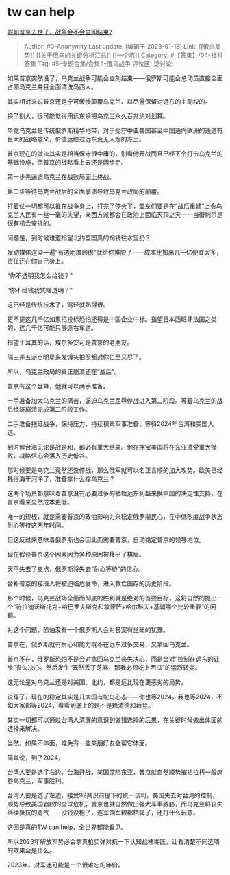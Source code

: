 # tw can help
[假如普京去世了，战争会不会立即结束?](https://www.zhihu.com/question/559776368/answer/2839172716)

> Author: #0-Anonymity
> Last update: [编辑于 2023-01-18]
> Link: [[俄乌局势]] [[关于俄乌的关键分析汇总]] [[一个坑]]
> Category: #【答集】/04-社科答集
> Tag: #5-专题合集/合集4-俄乌战争
> 评论区:
> 泛讨论:

如果普京突然没了，乌克兰战争可能会立刻结束——俄罗斯可能会总动员直接全面占领乌克兰并且全面清洗乌西人。

其实相对来说普京还是宁可缓慢颠覆乌克兰、以尽量保留对远东的主动权的。

换了别人，很可能觉得用远东换把乌克兰永久吞并绝对划算。

毕竟乌克兰是传统俄罗斯精华地带，对于扼守中亚各国甚至中国通向欧洲的通道有巨大的战略意义，价值远胜过远东荒无人烟的冻土。

普京现在的做法其实是相当保守很中庸的，别看他开战而且已经下令打击乌克兰的基础设施，但普京的战略看上去还是两步走。

第一步先逼迫乌克兰在战败局面上终战。

第二步等待乌克兰战后的全面崩溃导致乌克兰政局的颠覆。

打着仗一切都可以推在战争身上，打完了停火了，盟友们要是在“战后重建”上令乌克兰人民有一丝一毫的失望，亲西方派都会在政治上面临灭顶之灾——当街刺杀是很有机会安排的。

问题是，到时候难道指望北约盟国真的掏钱往水里扔？

发动媒体渲染一遍“有透明度顾虑”就给你推脱了——成本比掏出几千亿便宜太多，责任还在你自己身上。

“你不透明我怎么给钱？”

“你不给钱我凭啥透明？”

这已经是传统技术了，驾轻就熟得很。

更不提这几千亿如果招投标恐怕还得是中国企业中标。指望日本西班牙法国之类的，这几千亿可能只够造右车道。

指望土耳其的话，埃尔多安可是普京的老朋友。

隔三差五派点明星来发馒头拍照都对你仁至义尽了。

所以，乌克兰政局的真正崩溃还在“战后”。

普京有这个盘算，他就可以两手准备。

一手准备加大乌克兰的痛苦，逼迫乌克兰屈辱停战进入第二阶段。等着乌克兰的战后经济崩溃完成第二阶段工作。

二手准备拖延战争，保持压力，持续积累军事准备，等待2024年台湾和美国大选。

到时候台海无论是战是和，都必有重大结果。他在押宝美国将在东亚遭受重大挫败，战略信心会落入历史低谷。

那时候要是乌克兰竟然还没停战，那么俄军就可以名正言顺的加大攻势。欧美已经耗得海干河净了，准备拿什么撑乌克兰？

这两个场景都意味着普京没有必要过多的牺牲远东利益来换中国的决定性支持，在普京看来显然成本更低。

唯一的短板，就是需要普京的政治影响力来稳定俄罗斯民心，在中低烈度战争状态耐心等待这两年时间。

但这反过来意味着俄罗斯也会因此而需要普京，自动稳定普京的领导地位。

现在假设普京这个因素因为各种原因被移出了棋局。

天平失去了支点，俄罗斯将失去“耐心等待”的信心。

替补普京的接班人将被迫临危受命，进入救亡图存的历史阶段。

那个时候，乌克兰战场全面而彻底的胜利就是绝对的首要目标，这将自然的提出一个“符拉迪沃斯托克+哈巴罗夫斯克和敖德萨+哈尔科夫+基辅哪个比较重要”的问题。

对这个问题，恐怕没有一个俄罗斯人会对答案有丝毫的犹豫。

普京在，俄罗斯就有耐心和能力既不在远东过多交易、又拿回乌克兰。

普京不在，俄罗斯恐怕不是会对拿回乌克兰丧失决心，而是会对“控制在远东的让步”丧失决心。然后发生“既然丢了芝麻，那我必须吃上西瓜”的猛烈转变。

这无论是对乌克兰还是对美国、北约，都是远比现在更恶劣的局势。

说穿了，现在的稳定其实是几大国有鸵鸟心态——你也等2024，我也等2024，不如大家都等2024，看看到底上的是不是赖清德和拜登。

其实一切都可以通过台湾人清醒的意识到做错选择的后果，在关键时候做出体面的选择来解决。

当然，如果不体面，难免有一些亲朋好友会帮它体面。

简单说，到了2024，

台湾人要是选了右边，台海开战，美国深陷东亚，普京就自然顺势摧枯拉朽一般席卷乌克兰，军事胜利。

台湾人要是选了左边，接受92共识前提下的统一谈判，美国失去对台湾的控制，顺势导致美国霸权的全球危机，普京也就自然做出强大军事威胁，而乌克兰将丧失继续抵抗的勇气——没钱没枪了，连军饷军粮都枯竭了，还打什么玩意。

这回是真的TW can help，全世界都能看见。

所以2023年解放军势必会拿真枪实弹对抗一下认知战裱糊匠，让看清楚不同选项的效果会是什么。

2023年，对军迷可能是一个很难忘的年份。
